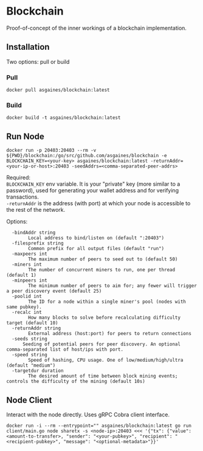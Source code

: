 # Blockchain

Proof-of-concept of the inner workings of a blockchain implementation.

## Installation

Two options: pull or build

### Pull

`docker pull asgaines/blockchain:latest`

### Build

`docker build -t asgaines/blockchain:latest`

## Run Node

`docker run -p 20403:20403 --rm -v ${PWD}/blockchain:/go/src/github.com/asgaines/blockchain -e BLOCKCHAIN_KEY=<your-key> asgaines/blockchain:latest -returnAddr=<your-ip-or-host>:20403 -seedAddrs=<comma-separated-peer-addrs>`

Required:\
`BLOCKCHAIN_KEY` env variable. It is your "private" key (more similar to a password), used for generating your wallet address and for verifying transactions.\
`-returnAddr` is the address (with port) at which your node is accessible to the rest of the network.


Options:

```
  -bindAddr string
    	Local address to bind/listen on (default ":20403")
  -filesprefix string
    	Common prefix for all output files (default "run")
  -maxpeers int
    	The maximum number of peers to seed out to (default 50)
  -miners int
    	The number of concurrent miners to run, one per thread (default 1)
  -minpeers int
    	The minimum number of peers to aim for; any fewer will trigger a peer discovery event (default 25)
  -poolid int
    	The ID for a node within a single miner's pool (nodes with same pubkey).
  -recalc int
    	How many blocks to solve before recalculating difficulty target (default 10)
  -returnAddr string
    	External address (host:port) for peers to return connections
  -seeds string
      Seeding of potential peers for peer discovery. An optional comma-separated list of host/ips with port.
  -speed string
    	Speed of hashing, CPU usage. One of low/medium/high/ultra (default "medium")
  -targetdur duration
    	The desired amount of time between block mining events; controls the difficulty of the mining (default 10s)
```

## Node Client

Interact with the node directly. Uses gRPC Cobra client interface.

`docker run -i --rm --entrypoint="" asgaines/blockchain:latest go run client/main.go node sharetx -s <node-ip>:20403 <<< '{"tx": {"value": <amount-to-transfer>, "sender": "<your-pubkey>", "recipient": "<recipient-pubkey>", "message": "<optional-metadata>"}}'`